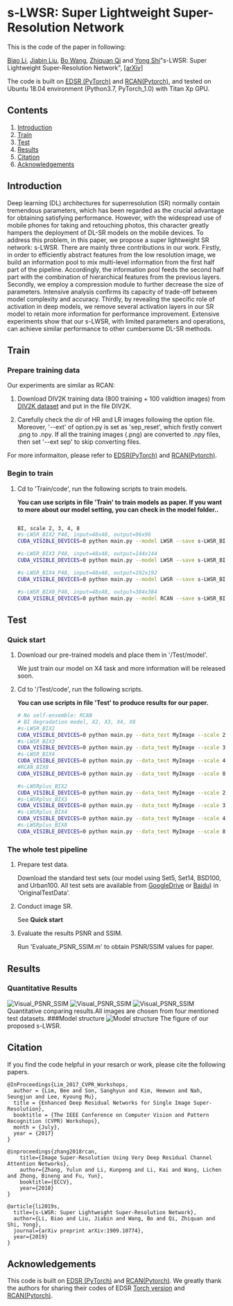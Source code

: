 # s-LWSR: Super Lightweight Super-Resolution Network
This is the code of the paper in following:

[Biao Li](https://github.com/Sudo-Biao), [Jiabin Liu](https://github.com/liujiabin008), [Bo Wang](http://it.uibe.edu.cn/szdw/dsjkxyjzx/50452.htm), [Zhiquan Qi](https://github.com/qizhiquan) and [Yong Shi](http://www.feds.ac.cn/index.php/zh-cn/zxjs/zxld/1447-sy)"s-LWSR: Super Lightweight Super-Resolution Network", [[arXiv]](https://arxiv.org/abs/1909.10774) 


The code is built on [EDSR (PyTorch)](https://github.com/thstkdgus35/EDSR-PyTorch) and [RCAN(Pytorch)](https://github.com/yulunzhang/RCAN), and tested on Ubuntu 18.04 environment (Python3.7, PyTorch_1.0) with Titan Xp GPU. 

## Contents
1. [Introduction](#introduction)
2. [Train](#train)
3. [Test](#test)
4. [Results](#results)
5. [Citation](#citation)
6. [Acknowledgements](#acknowledgements)

## Introduction
Deep learning (DL) architectures for superresolution (SR) normally contain tremendous parameters, which has been regarded as the crucial advantage for obtaining satisfying performance. However, with the widespread use of mobile phones for taking and retouching photos, this character greatly hampers the deployment of DL-SR models on the mobile devices. To address this problem, in this paper, we propose a super lightweight SR network: s-LWSR. There are mainly three contributions in our work. Firstly, in order to efficiently abstract features from the low resolution image, we build an information pool to mix multi-level information from the first half part of the pipeline. Accordingly, the information pool feeds the second half part with the combination of hierarchical features from the previous layers. Secondly, we employ a compression module to further decrease the size of parameters. Intensive analysis confirms its capacity of trade-off between model complexity and accuracy. Thirdly, by revealing the specific role of activation in deep models, we remove several activation layers in our SR model to retain more information for performance improvement. Extensive experiments show that our s-LWSR, with limited parameters and operations, can achieve similar performance to other cumbersome DL-SR methods.


## Train
### Prepare training data 

Our  experiments  are  similar  as  RCAN:
1. Download DIV2K training data (800 training + 100 validtion images) from [DIV2K dataset](https://data.vision.ee.ethz.ch/cvl/DIV2K/) and put in the file DIV2K.

2. Carefully check the dir of HR  and  LR images following the option file. Moreover, '--ext' of  option.py is set as 'sep_reset', which firstly convert .png to .npy. If all the training images (.png) are converted to .npy files, then set '--ext sep' to skip converting files.

For more informaiton, please refer to [EDSR(PyTorch)](https://github.com/thstkdgus35/EDSR-PyTorch) and [RCAN(Pytorch)](https://github.com/yulunzhang/RCAN).

### Begin to train

1. Cd to 'Train/code', run the following scripts to train models.

    **You can use scripts in file 'Train' to train models as paper. If you want to  more  about  our  model  setting,  you  can  check  in  the  model  folder..**

    ```bash

    BI, scale 2, 3, 4, 8
    #s-LWSR_BIX2_P48, input=48x48, output=96x96
    CUDA_VISIBLE_DEVICES=0 python main.py --model LWSR --save s-LWSR_BIX2_P48 --scale 2 --n_feats 32  --reset --chop --save_results --print_model --patch_size 96 2>&1 | tee $LOG

    #s-LWSR_BIX3_P48, input=48x48, output=144x144
    CUDA_VISIBLE_DEVICES=0 python main.py --model LWSR --save s-LWSR_BIX3_P48 --scale 3 --n_feats 32  --reset --chop --save_results --print_model --patch_size 144 2>&1 | tee $LOG

    #s-LWSR_BIX4_P48, input=48x48, output=192x192
    CUDA_VISIBLE_DEVICES=0 python main.py --model LWSR --save s-LWSR_BIX4_P48 --scale 4  --n_feats 32  --reset --chop --save_results --print_model --patch_size 192 2>&1 | tee $LOG

    #s-LWSR_BIX8_P48, input=48x48, output=384x384
    CUDA_VISIBLE_DEVICES=0 python main.py --model RCAN --save s-LWSR_BIX8_P48 --scale 8  --n_feats 32  --reset --chop --save_results --print_model --patch_size 384 2>&1 | tee $LOG

    ```

## Test
### Quick start
1. Download our  pre-trained  models and place them in '/Test/model'.

    We just  train  our  model on X4 task and  more  information  will  be released soon.

2. Cd to '/Test/code', run the following scripts.

    **You can use scripts in file 'Test' to produce results for our paper.**

    ```bash
    # No self-ensemble: RCAN
    # BI degradation model, X2, X3, X4, X8
    #s-LWSR_BIX2
    CUDA_VISIBLE_DEVICES=0 python main.py --data_test MyImage --scale 2 --model LWSR --n_feats 32 --pre_train ../model/model_latest.pt --test_only --save_results --chop --save 'LWSR' --testpath /home/li/桌面/s-LWSR/Test/LR/LRBI --testset Set5
    #s-LWSR_BIX3
    CUDA_VISIBLE_DEVICES=0 python main.py --data_test MyImage --scale 3 --model LWSR --n_feats 32 --pre_train ../model/model_latest.pt --test_only --save_results --chop --save 'LWSR' --testpath /home/li/桌面/s-LWSR/Test/LR/LRBI --testset Set5
    #s-LWSR_BIX4
    CUDA_VISIBLE_DEVICES=0 python main.py --data_test MyImage --scale 4 --model LWSR --n_feats 32 --pre_train ../model/model_latest.pt --test_only --save_results --chop --save 'LWSR' --testpath /home/li/桌面/s-LWSR/Test/LR/LRBI --testset Set5				
    #RCAN_BIX8
    CUDA_VISIBLE_DEVICES=0 python main.py --data_test MyImage --scale 8 --model LWSR --n_feats 32 --pre_train ../model/model_latest.pt --test_only --save_results --chop --save 'LWSR' --testpath /home/li/桌面/s-LWSR/Test/LR/LRBI --testset Set5
    
    #s-LWSRplus_BIX2
    CUDA_VISIBLE_DEVICES=0 python main.py --data_test MyImage --scale 2 --model LWSR --n_feats 32 --pre_train ../model/model_latest.pt --test_only --save_results --chop --self_ensemble --save 'LWSRplus' --testpath /home/li/桌面/s-LWSR/Test/LR/LRBI --testset Set5
    #s-LWSRplus_BIX3
    CUDA_VISIBLE_DEVICES=0 python main.py --data_test MyImage --scale 3 --model LWSR --n_feats 32 --pre_train ../model/model_latest.pt --test_only --save_results --chop --self_ensemble --save 'LWSRplus' --testpath /home/li/桌面/s-LWSR/Test/LR/LRBI --testset Set5
    #s-LWSRplus_BIX4
    CUDA_VISIBLE_DEVICES=0 python main.py --data_test MyImage --scale 4 --model LWSR --n_feats 32 --pre_train ../model/model_latest.pt --test_only --save_results --chop --self_ensemble --save 'LWSRplus' --testpath /home/li/桌面/s-LWSR/Test/LR/LRBI --testset Set5
    #s-LWSRplus_BIX8
    CUDA_VISIBLE_DEVICES=0 python main.py --data_test MyImage --scale 8 --model LWSR --n_feats 32 --pre_train ../model/model_latest.pt --test_only --save_results --chop --self_ensemble --save 'LWSRplus' --testpath /home/li/桌面/s-LWSR/Test/LR/LRBI --testset Set5
    ```
### The whole test pipeline
1. Prepare test data.

    Download the standard test sets (our  model using Set5, Set14, BSD100, and  Urban100. All test sets are available from [GoogleDrive](https://drive.google.com/drive/folders/1xyiuTr6ga6ni-yfTP7kyPHRmfBakWovo?usp=sharing) or [Baidu](https://pan.baidu.com/s/1yBI_-rknXT2lm1UAAB_bag)) in 'OriginalTestData'.

2. Conduct image SR. 

    See **Quick start**
3. Evaluate the results  PSNR and  SSIM.

    Run 'Evaluate_PSNR_SSIM.m' to obtain PSNR/SSIM values for paper.



## Results
### Quantitative Results
![Visual_PSNR_SSIM](/Figs/Cont1.PNG)
![Visual_PSNR_SSIM](/Figs/Cont2.PNG)
![Visual_PSNR_SSIM](/Figs/Cont3.PNG)
Quantitative conparing results.All images are chosen from four mentioned test datasets.
###Model structure
![Model structure](/Figs/stru.PNG)
The figure of our proposed s-LWSR.
## Citation
If you find the code helpful in your resarch or work, please cite the following papers.
```
@InProceedings{Lim_2017_CVPR_Workshops,
  author = {Lim, Bee and Son, Sanghyun and Kim, Heewon and Nah, Seungjun and Lee, Kyoung Mu},
  title = {Enhanced Deep Residual Networks for Single Image Super-Resolution},
  booktitle = {The IEEE Conference on Computer Vision and Pattern Recognition (CVPR) Workshops},
  month = {July},
  year = {2017}
}

@inproceedings{zhang2018rcan,
    title={Image Super-Resolution Using Very Deep Residual Channel Attention Networks},
    author={Zhang, Yulun and Li, Kunpeng and Li, Kai and Wang, Lichen and Zhong, Bineng and Fu, Yun},
    booktitle={ECCV},
    year={2018}
}

@article{li2019s,
  title={s-LWSR: Super Lightweight Super-Resolution Network},
  author={Li, Biao and Liu, Jiabin and Wang, Bo and Qi, Zhiquan and Shi, Yong},
  journal={arXiv preprint arXiv:1909.10774},
  year={2019}
}
```
## Acknowledgements
This code is built on [EDSR (PyTorch)](https://github.com/thstkdgus35/EDSR-PyTorch) and [RCAN(Pytorch)](https://github.com/yulunzhang/RCAN). We greatly thank the authors for sharing their codes of EDSR [Torch version](https://github.com/LimBee/NTIRE2017) and [RCAN(Pytorch)](https://github.com/yulunzhang/RCAN).

